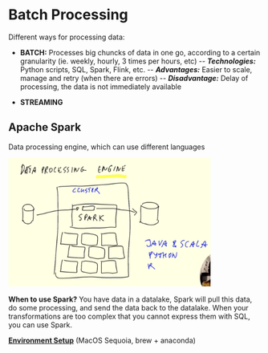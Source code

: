 # Batch Processing

Different ways for processing data:

- **BATCH:** Processes big chuncks of data in one go, according to a certain granularity (ie. weekly, hourly, 3 times per hours, etc)
    -- ***Technologies:*** Python scripts, SQL, Spark, Flink, etc.
    -- ***Advantages:*** Easier to scale, manage and retry (when there are errors)
    -- ***Disadvantage:*** Delay of processing, the data is not immediately available


- **STREAMING**



## Apache Spark

Data processing engine, which can use different languages

<img src="../images/apache-spark.png" width="80%">


**When to use Spark?** You have data in a datalake, Spark will pull this data, do some processing, and send the data back to the datalake. When your transformations are too complex that you cannot express them with SQL, you can use Spark. 

**[Environment Setup](01_env_setup.md)** (MacOS Sequoia, brew + anaconda)








